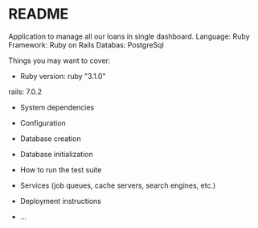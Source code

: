 # README

Application to manage all our loans in single dashboard.
Language: Ruby
Framework: Ruby on Rails
Databas: PostgreSql

Things you may want to cover:

* Ruby version: ruby "3.1.0"

 rails: 7.0.2

* System dependencies

* Configuration

* Database creation

* Database initialization

* How to run the test suite

* Services (job queues, cache servers, search engines, etc.)

* Deployment instructions

* ...
